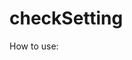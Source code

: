 # checkSetting
How to use:
<script src="https://cdn.jsdelivr.net/gh/casto129/jsdelivr@v1.0.3/checkSetting.min.js"></script>
